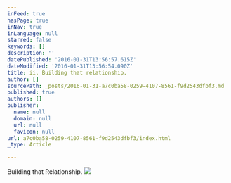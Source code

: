 ```yaml
---
inFeed: true
hasPage: true
inNav: true
inLanguage: null
starred: false
keywords: []
description: ''
datePublished: '2016-01-31T13:56:57.615Z'
dateModified: '2016-01-31T13:56:54.090Z'
title: ii. Building that relationship.
author: []
sourcePath: _posts/2016-01-31-a7c0ba58-0259-4107-8561-f9d2543dfbf3.md
published: true
authors: []
publisher:
  name: null
  domain: null
  url: null
  favicon: null
url: a7c0ba58-0259-4107-8561-f9d2543dfbf3/index.html
_type: Article

---
```

Building that Relationship.
![](https://the-grid-user-content.s3-us-west-2.amazonaws.com/87683d13-14aa-4be5-bbc9-8bf8e1d385c4.JPG)